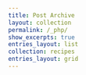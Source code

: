 ```yaml
---
title: Post Archive
layout: collection
permalink: /_php/
show_excerpts: true
entries_layout: list
collection: recipes
entries_layout: grid
---
```

